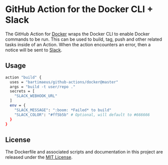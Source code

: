 # GitHub Action for the Docker CLI + Slack

The GitHub Action for [Docker](https://docker.com/) wraps the Docker CLI to enable Docker commands to be run. This can be used to build, tag, push and other related tasks inside of an Action. When the action encounters an error, then a notice will be sent to [Slack](https://slack.com/).

## Usage

```bash
action "build" {
  uses = "bartimaeus/github-actions/docker@master"
  args = "build -t user/repo ."
  secrets = [
    "SLACK_WEBHOOK_URL"
  ]
  env = {
    "SLACK_MESSAGE": ":boom: *Failed* to build"
    "SLACK_COLOR": "#ff5b5b" # Optional, will default to #666666
  }
}
```

## License

The Dockerfile and associated scripts and documentation in this project are released under the [MIT License](LICENSE.md).
